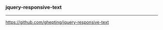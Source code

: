 ### jquery-responsive-text
---
https://github.com/ghepting/jquery-responsive-text

```
```

```
```

```
```

